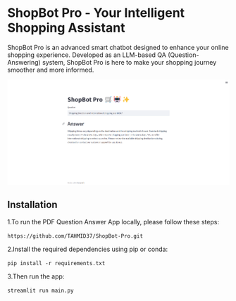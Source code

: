 # ShopBot Pro - Your Intelligent Shopping Assistant
ShopBot Pro is an advanced smart chatbot designed to enhance your online shopping experience. Developed as an LLM-based QA (Question-Answering) system, ShopBot Pro is here to make your shopping journey smoother and more informed.

 ![Alt Text](https://github.com/TAHMID37/ShopBot-Pro/blob/main/ShopBot%20Pro.png)

 ## Installation

 1.To run the PDF Question Answer App locally, please follow these steps:

```https://github.com/TAHMID37/ShopBot-Pro.git ```

2.Install the required dependencies using pip or conda:

```pip install -r requirements.txt```

3.Then run the app:

 ``` streamlit run main.py ```

